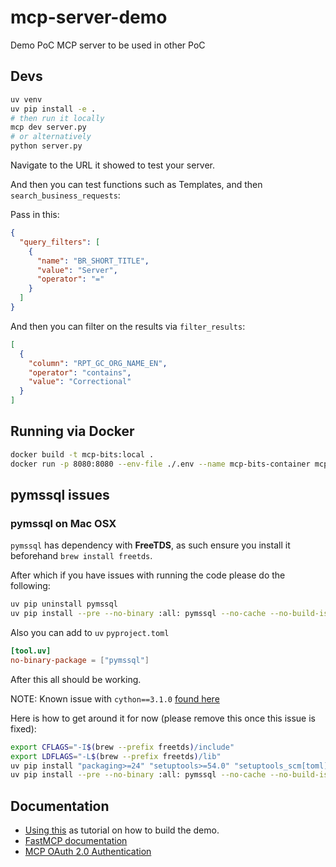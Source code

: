 # mcp-server-demo
Demo PoC MCP server to be used in other PoC

## Devs

```bash
uv venv
uv pip install -e .
# then run it locally
mcp dev server.py
# or alternatively
python server.py
```

Navigate to the URL it showed to test your server.

And then you can test functions such as Templates, and then `search_business_requests`: 

Pass in this:

```json
{
  "query_filters": [
    {
      "name": "BR_SHORT_TITLE",
      "value": "Server",
      "operator": "="
    }
  ]
}
```

And then you can filter on the results via `filter_results`: 

```json
[
  {
    "column": "RPT_GC_ORG_NAME_EN",
    "operator": "contains",
    "value": "Correctional"
  }
]
```

## Running via Docker

```bash
docker build -t mcp-bits:local .
docker run -p 8080:8080 --env-file ./.env --name mcp-bits-container mcp-bits:local
```

## pymssql issues

### pymssql on Mac OSX

`pymssql` has dependency with **FreeTDS**, as such ensure you install it beforehand `brew install freetds`.

After which if you have issues with running the code please do the following: 

```bash
uv pip uninstall pymssql
uv pip install --pre --no-binary :all: pymssql --no-cache --no-build-isolation
```

Also you can add to `uv` `pyproject.toml`

```toml
[tool.uv]
no-binary-package = ["pymssql"]
```

After this all should be working.

NOTE: Known issue with `cython==3.1.0` [found here](https://github.com/pymssql/pymssql/issues/937)

Here is how to get around it for now (please remove this once this issue is fixed):

```bash
export CFLAGS="-I$(brew --prefix freetds)/include"
export LDFLAGS="-L$(brew --prefix freetds)/lib"
uv pip install "packaging>=24" "setuptools>=54.0" "setuptools_scm[toml]>=8.0" "wheel>=0.36.2" "Cython==3.0.10" "tomli"
uv pip install --pre --no-binary :all: pymssql --no-cache --no-build-isolation
```

## Documentation

* [Using this](https://github.com/modelcontextprotocol/python-sdk) as tutorial on how to build the demo.
* [FastMCP documentation](https://gofastmcp.com/servers/context)
* [MCP OAuth 2.0 Authentication](https://modelcontextprotocol.io/specification/2025-03-26/basic/authorization)

